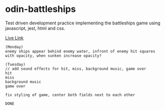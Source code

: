 # odin-battleships

Test driven development practice implementing the battleships game using javascript, jest, html and css.

[Live Link](https://www.google.com)

    (Monday)
    enemy ships appear behind enemy water, infront of enemy hit squares with opacity, when sunken increase opacity?

    (Tuesday)
    // add sound effects for hit, miss, background music, game over
    hit
    miss
    background music
    game over

    fix styling of game, center both fields next to each other

    DONE
